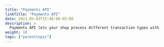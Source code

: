 ```yaml
---
title: "Payments API"
linkTitle: "Payments API"
date: 2021-05-03T15:48:08-05:00
description: >
  Payments API lets your shop process different transaction types with multiple payment methods.
weight: 10
tags: ["parenttopic"]
---
```



